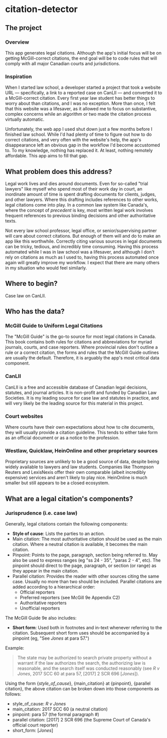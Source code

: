 # citation-detector

## The project

### Overview

This app generates legal citations. Although the app's initial focus will be on getting McGill-correct citations, the end goal will be to code rules that will comply with all major Canadian courts and jurisdictions.

### Inspiration

When I started law school, a developer started a project that took a website URL — specifically, a link to a reported case on CanLII — and converted it to a McGill-correct citation. Every first year law student has better things to worry about than citations, and I was no exception. More than once, I felt that this website was a lifesaver, as it allowed me to focus on substantive, complex concerns while an algorithm or two made the citation process virtually automatic.

Unfortunately, the web app I used shut down just a few months before I finished law school. While I'd had plenty of time to figure out how to do correct citations, and very often with the website's help, the app's disappearance left an obvious gap in the workflow I'd become accustomed to. To my knowledge, nothing has replaced it. At least, nothing remotely affordable. This app aims to fill that gap.

## What problem does this address?

Legal work lives and dies around documents. Even for so-called "trial lawyers" like myself who spend most of their work day in court, an inordinate amount of time is spent drafting documents for clients, judges, and other lawyers. Where this drafting includes references to other works, legal citations come into play. In a common law system like Canada's, where the concept of *precedent* is key, most written legal work involves frequent references to previous binding decisions and other authoritative texts. 

Not every law school professor, legal office, or senior/supervising partner will care about correct citations. But enough of them will and do to make an app like this worthwhile. Correctly citing various sources in legal documents can be tricky, tedious, and incredibly time consuming. Having this process automated while I was in law school was a lifesaver, and although I don't rely on citations as much as I used to, having this process automated once again will greatly improve my workflow. I expect that there are many others in my situation who would feel similarly.

## Where to begin?

Case law on CanLII.

## Who has the data?

### McGill Guide to Uniform Legal Citations

The "McGill Guide" is the go-to source for most legal citations in Canada. This book contains both rules for citations and abbreviations for myriad journals, courts, and case reporters. Where provincial rules don't outline a rule or a correct citation, the forms and rules that the McGill Guide outlines are usually the default. Therefore, it is arguably the app's most critical data component.

### CanLII

CanLII is a free and accessible database of Canadian legal decisions, statutes, and journal articles. It is non-profit and funded by Canadian Law Societies. It is my leading source for case law and statutes in practice, and will very likely be the leading source for this material in this project.

### Court websites

Where courts have their own expectations about how to cite documents, they will usually provide a citation guideline. This tends to either take form as an official document or as a notice to the profession.

### Westlaw, Quicklaw, HeinOnline and other proprietary sources

Proprietary sources are unlikely to be a good source of data, despite being widely available to lawyers and law students. Companies like Thompson Reuters and LexisNexis offer their own comparable (albeit incredibly expensive) services and aren't likely to play nice. HeinOnline is much smaller but still appears to be a closed ecosystem.

## What are a legal citation's components?

### Jurisprudence (i.e. case law)

Generally, legal citations contain the following components:

* **Style of cause**: Lists the parties to an action.
* Main citation: The most authoritative citation should be used as the main citation. Where a neutral citation is available, it becomes the main citation.
* Pinpoint: Points to the page, paragraph, section being referred to. May also be used to express ranges (eg "ss 24 - 35", "paras 2 - 4", etc). The pinpoint should direct to the page, paragraph, or section (or range) as they appear in the main citation.
* Parallel citation: Provides the reader with other sources citing the same case. Usually no more than two should be included. Parallel citations are added according to a hierarchical order:
  * Official reporters
  * Preferred reporters (see McGill 9e Appendix C2)
  * Authoritative reporters
  * Unofficial reporters

The McGill Guide 9e also includes:

* **Short form**: Used both in footnotes and in-text whenever referring to the citation. Subsequent short form uses should be accompanied by a pinpoint (eg, "See *Jones* at para 57.")

Example:

> The state may be authorized to search private property without a warrant if the law authorizes the search, the authorizing law is reasonable, and the search itself was conducted reasonably (see *R v Jones*, 2017 SCC 60 at para 57, [2017] 2 SCR 696 [*Jones*]).

Using the form {*style_of_cause*}, {main_citation} at {pinpoint}, {parallel citation}, the above citation can be broken down into those components as follows:

* style_of_cause: *R v Jones*
* main_citation: 2017 SCC 60 (a neutral citation)
* pinpoint: para 57 (the formal paragraph #)
* parallel citation: [2017] 2 SCR 696 (the Supreme Court of Canada's official court reporter)
* short_form: [*Jones*]
